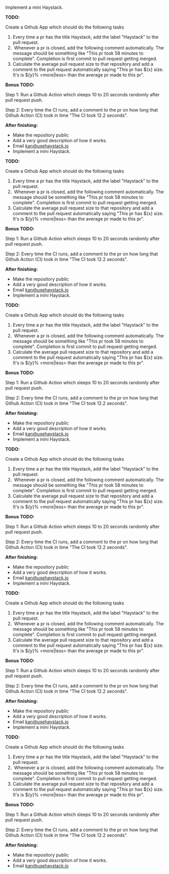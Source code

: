 Implement a mini Haystack.

**TODO:**

Create a Github App which should do the following tasks

1. Every time a pr has the title Haystack, add the label "Haystack" to the pull request. 
1.  Whenever a pr is closed, add the following comment automatically. The message should be something like "This pr took 58 minutes to complete". Completion is first commit to pull request getting merged. 
1. Calculate the average pull request size to that repository and add a comment to the pull request automatically saying "This pr has ${x} size. It's is ${y}% <more|less> than the average pr made to this pr". 

**Bonus TODO:**

Step 1: Run a Github Action which sleeps 10 to 20 seconds randomly after pull request push.

Step 2: Every time the CI runs, add a comment to the pr on how long that Github Action (CI) took in time "The CI took 12.2 seconds".

**After finishing:**

- Make the repository public
- Add a very good description of how it works.
- Email kan@usehaystack.io
- Implement a mini Haystack.

**TODO:**

Create a Github App which should do the following tasks

1. Every time a pr has the title Haystack, add the label "Haystack" to the pull request. 
1.  Whenever a pr is closed, add the following comment automatically. The message should be something like "This pr took 58 minutes to complete". Completion is first commit to pull request getting merged. 
1. Calculate the average pull request size to that repository and add a comment to the pull request automatically saying "This pr has ${x} size. It's is ${y}% <more|less> than the average pr made to this pr". 

**Bonus TODO:**

Step 1: Run a Github Action which sleeps 10 to 20 seconds randomly after pull request push.

Step 2: Every time the CI runs, add a comment to the pr on how long that Github Action (CI) took in time "The CI took 12.2 seconds".

**After finishing:**

- Make the repository public
- Add a very good description of how it works.
- Email kan@usehaystack.io
- Implement a mini Haystack.

**TODO:**

Create a Github App which should do the following tasks

1. Every time a pr has the title Haystack, add the label "Haystack" to the pull request. 
1.  Whenever a pr is closed, add the following comment automatically. The message should be something like "This pr took 58 minutes to complete". Completion is first commit to pull request getting merged. 
1. Calculate the average pull request size to that repository and add a comment to the pull request automatically saying "This pr has ${x} size. It's is ${y}% <more|less> than the average pr made to this pr". 

**Bonus TODO:**

Step 1: Run a Github Action which sleeps 10 to 20 seconds randomly after pull request push.

Step 2: Every time the CI runs, add a comment to the pr on how long that Github Action (CI) took in time "The CI took 12.2 seconds".

**After finishing:**

- Make the repository public
- Add a very good description of how it works.
- Email kan@usehaystack.io
- Implement a mini Haystack.

**TODO:**

Create a Github App which should do the following tasks

1. Every time a pr has the title Haystack, add the label "Haystack" to the pull request. 
1.  Whenever a pr is closed, add the following comment automatically. The message should be something like "This pr took 58 minutes to complete". Completion is first commit to pull request getting merged. 
1. Calculate the average pull request size to that repository and add a comment to the pull request automatically saying "This pr has ${x} size. It's is ${y}% <more|less> than the average pr made to this pr". 

**Bonus TODO:**

Step 1: Run a Github Action which sleeps 10 to 20 seconds randomly after pull request push.

Step 2: Every time the CI runs, add a comment to the pr on how long that Github Action (CI) took in time "The CI took 12.2 seconds".

**After finishing:**

- Make the repository public
- Add a very good description of how it works.
- Email kan@usehaystack.io
- Implement a mini Haystack.

**TODO:**

Create a Github App which should do the following tasks

1. Every time a pr has the title Haystack, add the label "Haystack" to the pull request. 
1.  Whenever a pr is closed, add the following comment automatically. The message should be something like "This pr took 58 minutes to complete". Completion is first commit to pull request getting merged. 
1. Calculate the average pull request size to that repository and add a comment to the pull request automatically saying "This pr has ${x} size. It's is ${y}% <more|less> than the average pr made to this pr". 

**Bonus TODO:**

Step 1: Run a Github Action which sleeps 10 to 20 seconds randomly after pull request push.

Step 2: Every time the CI runs, add a comment to the pr on how long that Github Action (CI) took in time "The CI took 12.2 seconds".

**After finishing:**

- Make the repository public
- Add a very good description of how it works.
- Email kan@usehaystack.io
- Implement a mini Haystack.

**TODO:**

Create a Github App which should do the following tasks

1. Every time a pr has the title Haystack, add the label "Haystack" to the pull request. 
1.  Whenever a pr is closed, add the following comment automatically. The message should be something like "This pr took 58 minutes to complete". Completion is first commit to pull request getting merged. 
1. Calculate the average pull request size to that repository and add a comment to the pull request automatically saying "This pr has ${x} size. It's is ${y}% <more|less> than the average pr made to this pr". 

**Bonus TODO:**

Step 1: Run a Github Action which sleeps 10 to 20 seconds randomly after pull request push.

Step 2: Every time the CI runs, add a comment to the pr on how long that Github Action (CI) took in time "The CI took 12.2 seconds".

**After finishing:**

- Make the repository public
- Add a very good description of how it works.
- Email kan@usehaystack.io

